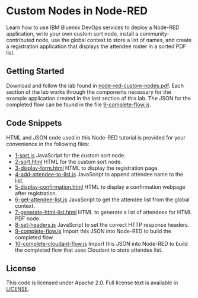# Custom Nodes in Node-RED

Learn how to use IBM Bluemix DevOps services to deploy a Node-RED application, write your own custom sort node, install a community-contributed node, use the global context to store a list of names, and create a registration application that displays the attendee roster in a sorted PDF list.

## Getting Started

Download and follow the lab found in [node-red-custom-nodes.pdf](https://github.com/jeancarl/node-red-labs/tree/master/node-red-custom-nodes/node-red-custom-nodes.pdf). Each section of the lab works through the components necessary for the example application created in the last section of this lab. The JSON for the completed flow can be found in the file  [9-complete-flow.js](https://github.com/jeancarl/node-red-labs/tree/master/node-red-custom-nodes/code/9-complete-flow.js).

## Code Snippets

HTML and JSON code used in this Node-RED tutorial is provided for your convenience in the following files:

* [1-sort.js](https://github.com/jeancarl/node-red-labs/tree/master/node-red-custom-nodes/code/1-sort.js) JavaScript for the custom sort node.
* [2-sort.html](https://github.com/jeancarl/node-red-labs/tree/master/node-red-custom-nodes/code/2-sort.html) HTML for the custom sort node.
* [3-display-form.html](https://github.com/jeancarl/node-red-labs/tree/master/node-red-custom-nodes/code/3-display-form.html) HTML to display the registration page.
* [4-add-attendee-to-list.js](https://github.com/jeancarl/node-red-labs/tree/master/node-red-custom-nodes/code/4-add-attendee-to-list.js) JavaScript to append attendee name to the list.
* [5-display-confirmation.html](https://github.com/jeancarl/node-red-labs/tree/master/node-red-custom-nodes/code/5-display-confirmation.html) HTML to display a confirmation webpage after registration.
* [6-get-attendee-list.js](https://github.com/jeancarl/node-red-labs/tree/master/node-red-custom-nodes/code/6-get-attendee-list.js) JavaScript to get the attendee list from the global context.
* [7-generate-html-list.html](https://github.com/jeancarl/node-red-labs/tree/master/node-red-custom-nodes/code/7-generate-html-list.html) HTML to generate a list of attendees for HTML PDF node.
* [8-set-headers.js](https://github.com/jeancarl/node-red-labs/tree/master/node-red-custom-nodes/code/8-set-headers.js) JavaScript to set the correct HTTP response headers.
* [9-complete-flow.js](https://github.com/jeancarl/node-red-labs/tree/master/node-red-custom-nodes/code/9-complete-flow.js) Import this JSON into Node-RED to build the completed flow.
* [10-complete-cloudant-flow.js](https://github.com/jeancarl/node-red-labs/tree/master/node-red-custom-nodes/code/10-complete-cloudant-flow.js) Import this JSON into Node-RED to build the completed flow that uses Cloudant to store attendee list.

## License

This code is licensed under Apache 2.0. Full license text is available in [LICENSE](https://github.com/jeancarl/node-red-labs/tree/master/node-red-custom-nodes/LICENSE).
